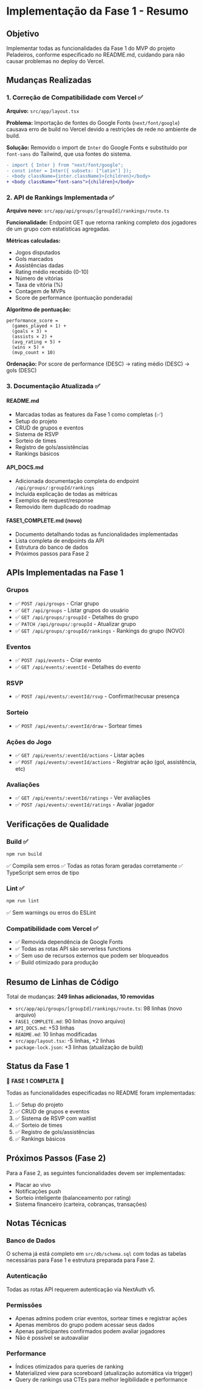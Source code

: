 # Implementação da Fase 1 - Resumo

## Objetivo
Implementar todas as funcionalidades da Fase 1 do MVP do projeto Peladeiros, conforme especificado no README.md, cuidando para não causar problemas no deploy do Vercel.

## Mudanças Realizadas

### 1. Correção de Compatibilidade com Vercel ✅
**Arquivo:** `src/app/layout.tsx`

**Problema:** Importação de fontes do Google Fonts (`next/font/google`) causava erro de build no Vercel devido a restrições de rede no ambiente de build.

**Solução:** Removido o import de `Inter` do Google Fonts e substituído por `font-sans` do Tailwind, que usa fontes do sistema.

```diff
- import { Inter } from "next/font/google";
- const inter = Inter({ subsets: ["latin"] });
- <body className={inter.className}>{children}</body>
+ <body className="font-sans">{children}</body>
```

### 2. API de Rankings Implementada ✅
**Arquivo novo:** `src/app/api/groups/[groupId]/rankings/route.ts`

**Funcionalidade:** Endpoint GET que retorna ranking completo dos jogadores de um grupo com estatísticas agregadas.

**Métricas calculadas:**
- Jogos disputados
- Gols marcados
- Assistências dadas
- Rating médio recebido (0-10)
- Número de vitórias
- Taxa de vitória (%)
- Contagem de MVPs
- Score de performance (pontuação ponderada)

**Algoritmo de pontuação:**
```
performance_score = 
  (games_played × 1) +
  (goals × 3) +
  (assists × 2) +
  (avg_rating × 5) +
  (wins × 5) +
  (mvp_count × 10)
```

**Ordenação:** Por score de performance (DESC) → rating médio (DESC) → gols (DESC)

### 3. Documentação Atualizada ✅

#### README.md
- Marcadas todas as features da Fase 1 como completas (✅)
- Setup do projeto
- CRUD de grupos e eventos
- Sistema de RSVP
- Sorteio de times
- Registro de gols/assistências
- Rankings básicos

#### API_DOCS.md
- Adicionada documentação completa do endpoint `/api/groups/:groupId/rankings`
- Incluída explicação de todas as métricas
- Exemplos de request/response
- Removido item duplicado do roadmap

#### FASE1_COMPLETE.md (novo)
- Documento detalhando todas as funcionalidades implementadas
- Lista completa de endpoints da API
- Estrutura do banco de dados
- Próximos passos para Fase 2

## APIs Implementadas na Fase 1

### Grupos
- ✅ `POST /api/groups` - Criar grupo
- ✅ `GET /api/groups` - Listar grupos do usuário
- ✅ `GET /api/groups/:groupId` - Detalhes do grupo
- ✅ `PATCH /api/groups/:groupId` - Atualizar grupo
- ✅ `GET /api/groups/:groupId/rankings` - Rankings do grupo (NOVO)

### Eventos
- ✅ `POST /api/events` - Criar evento
- ✅ `GET /api/events/:eventId` - Detalhes do evento

### RSVP
- ✅ `POST /api/events/:eventId/rsvp` - Confirmar/recusar presença

### Sorteio
- ✅ `POST /api/events/:eventId/draw` - Sortear times

### Ações do Jogo
- ✅ `GET /api/events/:eventId/actions` - Listar ações
- ✅ `POST /api/events/:eventId/actions` - Registrar ação (gol, assistência, etc)

### Avaliações
- ✅ `GET /api/events/:eventId/ratings` - Ver avaliações
- ✅ `POST /api/events/:eventId/ratings` - Avaliar jogador

## Verificações de Qualidade

### Build ✅
```bash
npm run build
```
✅ Compila sem erros
✅ Todas as rotas foram geradas corretamente
✅ TypeScript sem erros de tipo

### Lint ✅
```bash
npm run lint
```
✅ Sem warnings ou erros do ESLint

### Compatibilidade com Vercel ✅
- ✅ Removida dependência de Google Fonts
- ✅ Todas as rotas API são serverless functions
- ✅ Sem uso de recursos externos que podem ser bloqueados
- ✅ Build otimizado para produção

## Resumo de Linhas de Código

Total de mudanças: **249 linhas adicionadas, 10 removidas**

- `src/app/api/groups/[groupId]/rankings/route.ts`: 98 linhas (novo arquivo)
- `FASE1_COMPLETE.md`: 90 linhas (novo arquivo)
- `API_DOCS.md`: +53 linhas
- `README.md`: 10 linhas modificadas
- `src/app/layout.tsx`: -5 linhas, +2 linhas
- `package-lock.json`: +3 linhas (atualização de build)

## Status da Fase 1

🎉 **FASE 1 COMPLETA** 🎉

Todas as funcionalidades especificadas no README foram implementadas:

1. ✅ Setup do projeto
2. ✅ CRUD de grupos e eventos
3. ✅ Sistema de RSVP com waitlist
4. ✅ Sorteio de times
5. ✅ Registro de gols/assistências
6. ✅ Rankings básicos

## Próximos Passos (Fase 2)

Para a Fase 2, as seguintes funcionalidades devem ser implementadas:
- Placar ao vivo
- Notificações push
- Sorteio inteligente (balanceamento por rating)
- Sistema financeiro (carteira, cobranças, transações)

## Notas Técnicas

### Banco de Dados
O schema já está completo em `src/db/schema.sql` com todas as tabelas necessárias para Fase 1 e estrutura preparada para Fase 2.

### Autenticação
Todas as rotas API requerem autenticação via NextAuth v5.

### Permissões
- Apenas admins podem criar eventos, sortear times e registrar ações
- Apenas membros do grupo podem acessar seus dados
- Apenas participantes confirmados podem avaliar jogadores
- Não é possível se autoavaliar

### Performance
- Índices otimizados para queries de ranking
- Materialized view para scoreboard (atualização automática via trigger)
- Query de rankings usa CTEs para melhor legibilidade e performance
